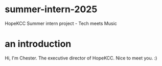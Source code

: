 # summer-intern-2025
HopeKCC Summer intern project - Tech meets Music

# an introduction
Hi, I'm Chester. The executive director of HopeKCC. Nice to meet you. :)
